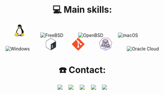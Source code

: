 <!-- <p align="center">
    <img src="https://github-readme-stats-1ukidev.vercel.app/api?username=1ukidev&theme=radical&show_icons=true&hide=prs,issues&hide_border=true&border_radius=30" width="500">
    <img src="https://github-readme-stats-1ukidev.vercel.app/api/top-langs/?username=1ukidev&layout=compact&theme=radical&hide_border=true&border_radius=30" width="322"/>
</p> -->

<h1 align="center">💻 Main skills:</h1>
<p align="center">
    <img height="40" title="Linux" src="https://raw.githubusercontent.com/devicons/devicon/master/icons/linux/linux-original.svg">
    &nbsp;&nbsp;&nbsp;&nbsp;&nbsp;&nbsp;&nbsp;&nbsp;&nbsp;&nbsp;
    <img height="40" title="FreeBSD" src="https://seeklogo.com/images/F/freebsd-logo-542DF4765A-seeklogo.com.png">
    &nbsp;&nbsp;&nbsp;&nbsp;&nbsp;&nbsp;&nbsp;&nbsp;&nbsp;&nbsp;
    <img height="40" title="OpenBSD" src="https://camo.githubusercontent.com/12c21dcb92d59adf0743ba0d2a74e7c997196fcd2c1d453a17548639888a539d/68747470733a2f2f7374657068616e652d6875632e6e65742f696d672f45424e482f4f4253442f50756666792e737667">
    &nbsp;&nbsp;&nbsp;&nbsp;&nbsp;&nbsp;&nbsp;&nbsp;&nbsp;&nbsp;
    <img height="40" title="macOS" src="https://upload.wikimedia.org/wikipedia/commons/thumb/8/84/Apple_Computer_Logo_rainbow.svg/1757px-Apple_Computer_Logo_rainbow.svg.png">
    &nbsp;&nbsp;&nbsp;&nbsp;&nbsp;&nbsp;&nbsp;&nbsp;&nbsp;&nbsp;
    <img height="40" title="Windows" src="https://logospng.org/download/windows-11/logo-windows-11-icon-1024.png">
    &nbsp;&nbsp;&nbsp;&nbsp;&nbsp;&nbsp;&nbsp;&nbsp;&nbsp;&nbsp;
    <img height="40" title="Bash" src="https://raw.githubusercontent.com/devicons/devicon/master/icons/bash/bash-original.svg">
    &nbsp;&nbsp;&nbsp;&nbsp;&nbsp;&nbsp;&nbsp;&nbsp;&nbsp;&nbsp;
    <img height="40" title="Git" src="https://raw.githubusercontent.com/devicons/devicon/master/icons/git/git-original.svg">
    &nbsp;&nbsp;&nbsp;&nbsp;&nbsp;&nbsp;&nbsp;&nbsp;&nbsp;&nbsp;
    <img height="40" title="Podman" src="assets/podman.svg">
    &nbsp;&nbsp;&nbsp;&nbsp;&nbsp;&nbsp;&nbsp;&nbsp;&nbsp;&nbsp;
    <img height="35" title="Oracle Cloud" src="https://upload.wikimedia.org/wikipedia/commons/e/e1/Oracle_Corporation_logo.svg">
</p>

<h1 align="center">☎️ Contact:</h1>
<p align="center">
    <a href="mailto:leo.monteiro06@protonmail.com"><img src="https://img.shields.io/badge/ProtonMail-8B89CC?style=for-the-badge&logo=protonmail&logoColor=white"></a>
    &nbsp;&nbsp;&nbsp;
    <a href="mailto:leonardomonteiro113@gmail.com"><img src="https://img.shields.io/badge/gmail-D14836?&style=for-the-badge&logo=gmail&logoColor=white"></a>
    &nbsp;&nbsp;&nbsp;
    <a href="https://linkedin.com/in/leonardomm"><img src="https://img.shields.io/badge/LinkedIn-0077B5?style=for-the-badge&logo=linkedin&logoColor=white"></a>
    &nbsp;&nbsp;&nbsp;
    <a href="https://t.me/uLuKiu"><img src="https://img.shields.io/badge/Telegram-2CA5E0?style=for-the-badge&logo=telegram&logoColor=white"></a>
    &nbsp;&nbsp;&nbsp;
    <a href="https://discordapp.com/users/916828549413994558"><img src="https://img.shields.io/badge/Discord-7289DA?style=for-the-badge&logo=discord&logoColor=white"></a>
</p>
